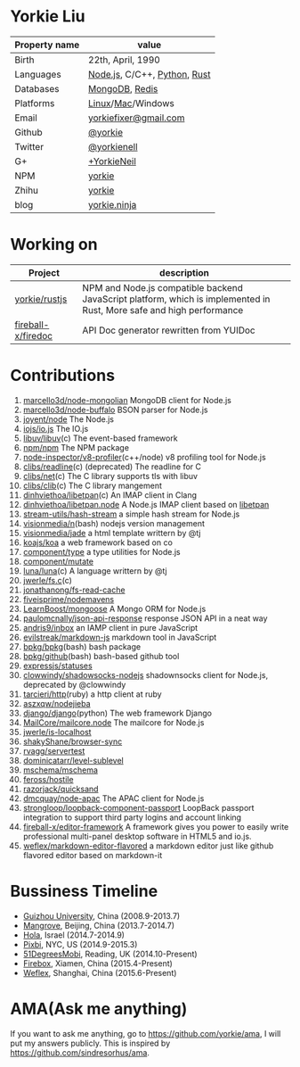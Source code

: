 Yorkie Liu
======================================


| Property name | value |
|---------------|-------|
| Birth         | 22th, April, 1990 |
| Languages     | [Node.js](http://nodejs.org), C/C++, [Python](https://www.python.org/), [Rust](http://www.rust-lang.org/) |
| Databases     | [MongoDB](https://www.mongodb.com/), [Redis](http://redis.io) |
| Platforms     | [Linux](https://github.com/torvalds/linux)/[Mac](https://www.apple.com)/Windows |
| Email         | [yorkiefixer@gmail.com](mailto://yorkiefixer@gmail.com) |
| Github        | [@yorkie](https://github.com/yorkie) |
| Twitter       | [@yorkienell](https://twitter.com/yorkienell) |
| G+            | [+YorkieNeil](https://plus.google.com/+YorkieNeil/posts) |
| NPM           | [yorkie](https://www.npmjs.org/~yorkie) |
| Zhihu         | [yorkie](http://www.zhihu.com/people/yorkie) |
| blog          | [yorkie.ninja](http://yorkie.ninja/) |

Working on
======================================

| Project | description |
|---------|-------------|
| [yorkie/rustjs](https://github.com/yorkie/rust.js) | NPM and Node.js compatible backend JavaScript platform, which is implemented in Rust, More safe and high performance |
| [fireball-x/firedoc](https://github.com/fireball-x/firedoc) | API Doc generator rewritten from YUIDoc |

Contributions
=======================================

1. [marcello3d/node-mongolian](https://github.com/marcello3d/node-mongolian/commits?author=yorkie) MongoDB client for Node.js
2. [marcello3d/node-buffalo](https://github.com/marcello3d/node-buffalo/commits?author=yorkie) BSON parser for Node.js
3. [joyent/node](https://github.com/joyent/node/commits?author=yorkie) The Node.js
4. [iojs/io.js](https://github.com/nodejs/io.js/commits?author=yorkie) The IO.js
4. [libuv/libuv](https://github.com/joyent/libuv/commits?author=yorkie)(c) The event-based framework
5. [npm/npm](https://github.com/npm/npm/commits?author=yorkie) The NPM package
6. [node-inspector/v8-profiler](https://github.com/node-inspector/v8-profiler/commits?author=yorkie)(c++/node) v8 profiling tool for Node.js
7. [clibs/readline](https://github.com/clibs/readline/commits?author=yorkie)(c) (deprecated) The readline for C
8. [clibs/net](https://github.com/clibs/net/commits?author=yorkie)(c) The C library supports tls with libuv
9. [clibs/clib](https://github.com/clibs/clib/commits?author=yorkie)(c) The C library mangement
10. [dinhviethoa/libetpan](https://github.com/dinhviethoa/libetpan/commits?author=yorkie)(c) An IMAP client in Clang
11. [dinhviethoa/libetpan.node](https://github.com/dinhviethoa/libetpan.node/commits?author=yorkie) A Node.js IMAP client based on [libetpan](https://github.com/dinhviethoa/libetpan)
12. [stream-utils/hash-stream](https://github.com/stream-utils/hash-stream/commits?author=yorkie) a simple hash stream for Node.js
13. [visionmedia/n](https://github.com/visionmedia/n/commits?author=yorkie)(bash) nodejs version management
14. [visionmedia/jade](https://github.com/visionmedia/jade/commits?author=yorkie) a html template writtern by @tj
15. [koajs/koa](https://github.com/koajs/koa/commits?author=yorkie) a web framework based on co
16. [component/type](https://github.com/component/type/commits?author=yorkie) a type utilities for Node.js
17. [component/mutate](https://github.com/component/mutate/commits?author=yorkie)
18. [luna/luna](https://github.com/luna/luna/commits?author=yorkie)(c) A language writtern by @tj
19. [jwerle/fs.c](https://github.com/jwerle/fs.c/commits?author=yorkie)(c) 
20. [jonathanong/fs-read-cache](https://github.com/jonathanong/fs-read-cache/commits?author=yorkie)
21. [fiveisprime/nodemavens](https://github.com/fiveisprime/nodemavens/commits?author=yorkie)
22. [LearnBoost/mongoose](https://github.com/LearnBoost/mongoose/commits?author=yorkie) A Mongo ORM for Node.js
23. [paulomcnally/json-api-response](https://github.com/paulomcnally/json-api-response/commits?author=yorkie) response JSON API in a neat way
24. [andris9/inbox](https://github.com/andris9/inbox/commits?author=yorkie) an IAMP client in pure JavaScript
25. [evilstreak/markdown-js](https://github.com/evilstreak/markdown-js/commits?author=yorkie) markdown tool in JavaScript
26. [bpkg/bpkg](https://github.com/bpkg/bpkg/commits?author=yorkie)(bash) bash package
27. [bpkg/github](https://github.com/bpkg/github/commits?author=yorkie)(bash) bash-based github tool
28. [expressjs/statuses](https://github.com/expressjs/statuses/commits?author=yorkie)
29. [clowwindy/shadowsocks-nodejs](https://github.com/clowwindy/shadowsocks-nodejs/commits?author=yorkie) shadownsocks client for Node.js, deprecated by @clowwindy
30. [tarcieri/http](https://github.com/tarcieri/http/commits?author=yorkie)(ruby) a http client at ruby
31. [aszxqw/nodejieba](https://github.com/aszxqw/nodejieba/commits/master?author=yorkie)
32. [django/django](https://github.com/django/django/commits/master?author=yorkie)(python) The web framework Django
33. [MailCore/mailcore.node](https://github.com/MailCore/mailcore.node/commits/master?author=yorkie) The mailcore for Node.js
34. [jwerle/is-localhost](https://github.com/jwerle/is-localhost/commits?author=yorkie)
35. [shakyShane/browser-sync](https://github.com/shakyShane/browser-sync/commits?author=yorkie)
36. [rvagg/servertest](https://github.com/rvagg/servertest/commits?author=yorkie)
37. [dominicatarr/level-sublevel](https://github.com/dominicatarr/level-sublevel/commits?author=yorkie)
38. [mschema/mschema](https://github.com/mschema/mschema/commits?author=yorkie)
39. [feross/hostile](https://github.com/feross/hostile/commits?author=yorkie)
40. [razorjack/quicksand](https://github.com/razorjack/quicksand/commits?author=yorkie)
41. [dmcquay/node-apac](https://github.com/dmcquay/node-apac/commits?author=yorkie) The APAC client for Node.js
42. [strongloop/loopback-component-passport](https://github.com/strongloop/loopback-component-passport/commits?author=yorkie) LoopBack passport integration to support third party logins and account linking
43. [fireball-x/editor-framework](https://github.com/fireball-x/editor-framework/commits?author=yorkie) A framework gives you power to easily write professional multi-panel desktop software in HTML5 and io.js.
44. [weflex/markdown-editor-flavored](https://github.com/weflex/markdown-editor-flavored/commits?author=yorkie) a markdown editor just like github flavored editor based on markdown-it

Bussiness Timeline
=======================================

* [Guizhou University](http://www.gzu.edu.cn/en/), China (2008.9-2013.7)
* [Mangrove](http://waveapp.im/), Beijing, China (2013.7-2014.7)
* [Hola](http://hola.org/), Israel (2014.7-2014.9)
* [Pixbi](https://github.com/pixbi), NYC, US (2014.9-2015.3)
* [51DegreesMobi](https://github.com/51Degreesmobi), Reading, UK (2014.10-Present)
* [Firebox](https://github.com/fireball-x), Xiamen, China (2015.4-Present)
* [Weflex](https://github.com/weflex), Shanghai, China (2015.6-Present)

AMA(Ask me anything)
=======================================

If you want to ask me anything, go to https://github.com/yorkie/ama, I will put my answers
publicly. This is inspired by https://github.com/sindresorhus/ama.
